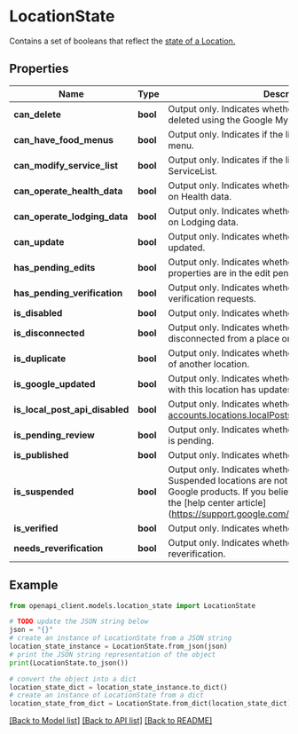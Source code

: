 # LocationState

Contains a set of booleans that reflect the [state of a Location.](https://support.google.com/business/answer/3480862)

## Properties

Name | Type | Description | Notes
------------ | ------------- | ------------- | -------------
**can_delete** | **bool** | Output only. Indicates whether the location can be deleted using the Google My Business API. | [optional] 
**can_have_food_menus** | **bool** | Output only. Indicates if the listing is eligible for food menu. | [optional] [readonly] 
**can_modify_service_list** | **bool** | Output only. Indicates if the listing can modify a ServiceList. | [optional] [readonly] 
**can_operate_health_data** | **bool** | Output only. Indicates whether the location can operate on Health data. | [optional] [readonly] 
**can_operate_lodging_data** | **bool** | Output only. Indicates whether the location can operate on Lodging data. | [optional] [readonly] 
**can_update** | **bool** | Output only. Indicates whether the location can be updated. | [optional] 
**has_pending_edits** | **bool** | Output only. Indicates whether any of this Location&#39;s properties are in the edit pending state. | [optional] 
**has_pending_verification** | **bool** | Output only. Indicates whether the location has pending verification requests. | [optional] 
**is_disabled** | **bool** | Output only. Indicates whether the location is disabled. | [optional] 
**is_disconnected** | **bool** | Output only. Indicates whether the location is disconnected from a place on Google Maps. | [optional] 
**is_duplicate** | **bool** | Output only. Indicates whether the location is a duplicate of another location. | [optional] 
**is_google_updated** | **bool** | Output only. Indicates whether the place ID associated with this location has updates. | [optional] 
**is_local_post_api_disabled** | **bool** | Output only. Indicates whether [accounts.locations.localPosts](/my-business/reference/rest/v4/accounts.locations.localPosts) is disabled for this location. | [optional] 
**is_pending_review** | **bool** | Output only. Indicates whether the review of the location is pending. | [optional] 
**is_published** | **bool** | Output only. Indicates whether the location is published. | [optional] 
**is_suspended** | **bool** | Output only. Indicates whether the location is suspended. Suspended locations are not visible to end users in Google products. If you believe this was a mistake, see the [help center article] (https://support.google.com/business/answer/4569145). | [optional] 
**is_verified** | **bool** | Output only. Indicates whether the location is verified. | [optional] 
**needs_reverification** | **bool** | Output only. Indicates whether the location requires reverification. | [optional] 

## Example

```python
from openapi_client.models.location_state import LocationState

# TODO update the JSON string below
json = "{}"
# create an instance of LocationState from a JSON string
location_state_instance = LocationState.from_json(json)
# print the JSON string representation of the object
print(LocationState.to_json())

# convert the object into a dict
location_state_dict = location_state_instance.to_dict()
# create an instance of LocationState from a dict
location_state_from_dict = LocationState.from_dict(location_state_dict)
```
[[Back to Model list]](../README.md#documentation-for-models) [[Back to API list]](../README.md#documentation-for-api-endpoints) [[Back to README]](../README.md)



